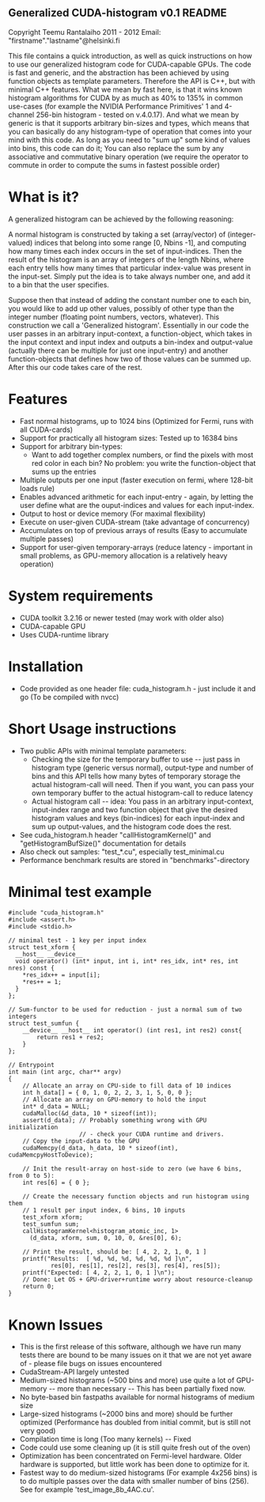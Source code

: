  Generalized CUDA-histogram v0.1 README
----------------------------------------

Copyright Teemu Rantalaiho 2011 - 2012
Email: "firstname"."lastname"@helsinki.fi

This file contains a quick introduction, as well as quick instructions on how to
use our generalized histogram code for CUDA-capable GPUs. The code is fast and
generic, and the abstraction has been achieved by using function objects as
template parameters. Therefore the API is C++, but with minimal C++ features.
What we mean by fast here, is that it wins known histogram algorithms for CUDA
by as much as 40% to 135% in common use-cases (for example the NVIDIA
Performance Primitives' 1 and 4-channel 256-bin histogram - tested on v.4.0.17).
And what we mean by generic is that it supports arbitrary bin-sizes and types,
which means that you can basically do any histogram-type of operation that comes
into your mind with this code. As long as you need to "sum up" some kind of
values into bins, this code can do it; You can also replace the sum by any
associative and commutative binary operation (we require the operator to commute
in order to compute the sums in fastest possible order)

What is it?
============

A generalized histogram can be achieved by the following reasoning:

A normal histogram is constructed by taking a set (array/vector) of
(integer-valued) indices that belong into some range [0, Nbins -1], and
computing how many times each index occurs in the set of input-indices. Then the
result of the histogram is an array of integers of the length Nbins, where
each entry tells how many times that particular index-value was present in the
input-set. Simply put the idea is to take always number one, and add it to a
bin that the user specifies. 

Suppose then that instead of adding the constant number one to each bin, you
would like to add up other values, possibly of other type than the integer
number (floating point numbers, vectors, whatever). This construction we call a
'Generalized histogram'. Essentially in our code the user passes in an
arbitrary input-context, a function-object, which takes in the input context and
input index and outputs a bin-index and output-value (actually there can
be multiple for just one input-entry) and another function-objects that defines
how two of those values can be summed up. After this our code takes care of
the rest.

Features
========

 - Fast normal histograms, up to 1024 bins (Optimized for Fermi, runs with all
    CUDA-cards)
 - Support for practically all histogram sizes: Tested up to 16384 bins
 - Support for arbitrary bin-types:
    * Want to add together complex numbers, or find the pixels with most red
        color in each bin? No problem: you write the function-object that sums
        up the entries
 - Multiple outputs per one input (faster execution on fermi, where 128-bit
    loads rule)
 - Enables advanced arithmetic for each input-entry - again, by letting the
    user define what are the ouput-indices and values for each input-index.
 - Output to host or device memory (For maximal flexibility)
 - Execute on user-given CUDA-stream (take advantage of concurrency)
 - Accumulates on top of previous arrays of results
    (Easy to accumulate multiple passes)
 - Support for user-given temporary-arrays (reduce latency - important in small
    problems, as GPU-memory allocation is a relatively heavy operation)

System requirements
===================

 - CUDA toolkit 3.2.16 or newer tested (may work with older also)
 - CUDA-capable GPU
 - Uses CUDA-runtime library

Installation
============

 - Code provided as one header file: cuda_histogram.h - just include it and go
    (To be compiled with nvcc)

Short Usage instructions
========================

 - Two public APIs with minimal template parameters:
   * Checking the size for the temporary buffer to use -- just pass in
        histogram type (generic versus normal), output-type and number of bins
        and this API tells how many bytes of temporary storage the actual
        histogram-call will need. Then if you want, you can pass your own
        temporary buffer to the actual histogram-call to reduce latency
   * Actual histogram call -- idea: You pass in an arbitrary input-context,
        input-index range and two function object that give the desired
        histogram values and keys (bin-indices) for each input-index and sum up
        output-values, and the histogram code does the rest.
 - See cuda_histogram.h header "callHistogramKernel()" and
        "getHistogramBufSize()" documentation for details
 - Also check out samples: "test_*.cu", especially test_minimal.cu
 - Performance benchmark results are stored in "benchmarks"-directory

Minimal test example
====================

    #include "cuda_histogram.h"
    #include <assert.h>
    #include <stdio.h>

    // minimal test - 1 key per input index
    struct test_xform {
      __host__ __device__
      void operator() (int* input, int i, int* res_idx, int* res, int nres) const {
        *res_idx++ = input[i];
        *res++ = 1;
      }
    };

    // Sum-functor to be used for reduction - just a normal sum of two integers
    struct test_sumfun {
        __device__ __host__ int operator() (int res1, int res2) const{
            return res1 + res2;
        }
    };

    // Entrypoint
    int main (int argc, char** argv)
    {
        // Allocate an array on CPU-side to fill data of 10 indices
        int h_data[] = { 0, 1, 0, 2, 2, 3, 1, 5, 0, 0 };
        // Allocate an array on GPU-memory to hold the input
        int* d_data = NULL;
        cudaMalloc(&d_data, 10 * sizeof(int));
        assert(d_data); // Probably something wrong with GPU initialization
                        // - check your CUDA runtime and drivers.
        // Copy the input-data to the GPU
        cudaMemcpy(d_data, h_data, 10 * sizeof(int), cudaMemcpyHostToDevice);

        // Init the result-array on host-side to zero (we have 6 bins, from 0 to 5):
        int res[6] = { 0 };

        // Create the necessary function objects and run histogram using them 
        // 1 result per input index, 6 bins, 10 inputs
        test_xform xform;
        test_sumfun sum;
        callHistogramKernel<histogram_atomic_inc, 1>
          (d_data, xform, sum, 0, 10, 0, &res[0], 6);

        // Print the result, should be: [ 4, 2, 2, 1, 0, 1 ]
        printf("Results:  [ %d, %d, %d, %d, %d, %d ]\n", 
                res[0], res[1], res[2], res[3], res[4], res[5]);
        printf("Expected: [ 4, 2, 2, 1, 0, 1 ]\n");
        // Done: Let OS + GPU-driver+runtime worry about resource-cleanup
        return 0;
    }


Known Issues
============

 - This is the first release of this software, although we have run many tests
    there are bound to be many issues on it that we are not yet aware of -
    please file bugs on issues encountered
 - CudaStream-API largely untested
 - Medium-sized histograms (~500 bins and more) use quite a lot of
    GPU-memory -- more than necessary -- This has been partially fixed now.
 - No byte-based bin fastpaths available for normal histograms of medium size
 - Large-sized histograms (~2000 bins and more) should be further optimized
    (Performance has doubled from initial commit, but is still not very good)
 - Compilation time is long (Too many kernels) -- Fixed
 - Code could use some cleaning up (it is still quite fresh out of the oven)
 - Optimization has been concentrated on Fermi-level hardware. Older hardware
     is supported, but little work has been done to optimize for it.
 - Fastest way to do medium-sized histograms (For example 4x256 bins) is to
     do multiple passes over the data with smaller number of bins (256).
     See for example 'test_image_8b_4AC.cu'.
